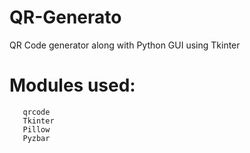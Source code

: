 # QR-Generato

QR Code generator along with Python GUI  using Tkinter
   # Modules used:
       qrcode
       Tkinter
       Pillow
       Pyzbar
